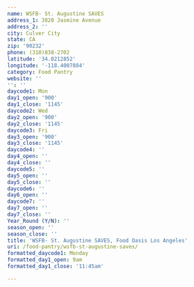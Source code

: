 ```yaml
---
name: WSFB- St. Augustine SAVES
address_1: 3820 Jasmine Avenue
address_2: ''
city: Culver City
state: CA
zip: '90232'
phone: (310)838-2702
latitude: '34.0212852'
longitude: '-118.4007884'
category: Food Pantry
website: ''
'': ''
daycode1: Mon
day1_open: '900'
day1_close: '1145'
daycode2: Wed
day2_open: '900'
day2_close: '1145'
daycode3: Fri
day3_open: '900'
day3_close: '1145'
daycode4: ''
day4_open: ''
day4_close: ''
daycode5: ''
day5_open: ''
day5_close: ''
daycode6: ''
day6_open: ''
daycode7: ''
day7_open: ''
day7_close: ''
Year_Round (Y/N): ''
season_open: ''
season_close: ''
title: 'WSFB- St. Augustine SAVES, Food Oasis Los Angeles'
uri: /food-pantry/wsfb-st-augustine-saves/
formatted_daycode1: Monday
formatted_day1_open: 9am
formatted_day1_close: '11:45am'

---
```

